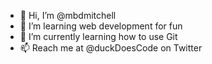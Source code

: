 - 👋 Hi, I’m @mbdmitchell
- 👀 I’m learning web development for fun
- 🌱 I’m currently learning how to use Git
- 📫 Reach me at @duckDoesCode on Twitter 
